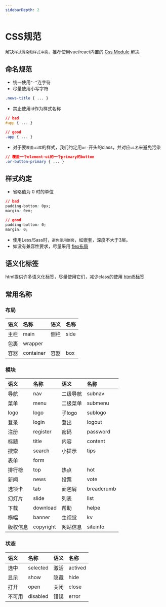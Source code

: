```yaml
---
sidebarDepth: 2
---
```


# CSS规范

解决`样式污染和样式冲突`，推荐使用vue/react内置的 [Css Module](https://github.com/css-modules/css-modules) 解决  

## 命名规范

* 统一使用`"-"`连字符
* 尽量使用小写字符

```css
.news-title { ... }
```
* 禁止使用id作为样式名称

```css
// bad
#app { ... }

// good
.app { ... }
```
* 对于要`覆盖ui库`的样式，我们约定用`or-`开头的class，并对应`ui名`来避免污染

```css
// 覆盖一个element-ui的一个primary的button
.or-button-primary { ... }
```

## 样式约定

* 省略值为 0 时的单位

```css
// bad
padding-bottom: 0px;
margin: 0em;

// good
padding-bottom: 0;
margin: 0;
```
* 使用Less/Sass时，`避免使用嵌套`，如嵌套，深度不大于3层。
* 如没有兼容性要求，尽量采用 [flex布局](http://www.ruanyifeng.com/blog/2015/07/flex-grammar.html)

## 语义化标签

html提供许多语义化标签，尽量使用它们，减少class的使用
[html5标签](https://developer.mozilla.org/zh-CN/docs/Web/Guide/HTML/HTML5/HTML5_element_list)

## 常用名称

### 布局
|语义|名称|语义|名称
|:-|:-|:-|:-
|主栏|main|侧栏|side
|包裹|wrapper|
|容器|container|容器|box

### 模块
|语义|名称|语义|名称
|:-|:-|:-|:-
|导航|nav|二级导航|subnav
|菜单|menu|二级菜单|submenu
|logo|logo|子logo|sublogo
|登录|login|登出|logout
|注册|register|密码|password
|标题|title|内容|content
|搜索|search|小提示|tips
|表单|form
|排行榜|top|热点|hot
|新闻|news|投票|vote
|选项卡|tab|面包屑|breadcrumb
|幻灯片|slide|列表|list
|下载|download|帮助|helpe
|横幅|banner|主视觉|kv
|版权信息|copyright|网站信息|siteinfo

### 状态
|语义|名称|语义|名称
|:-|:-|:-|:-
|选中|selected|激活|actived
|显示|show|隐藏|hide
|打开|open|关闭|close
|不可用|disabled|错误|error